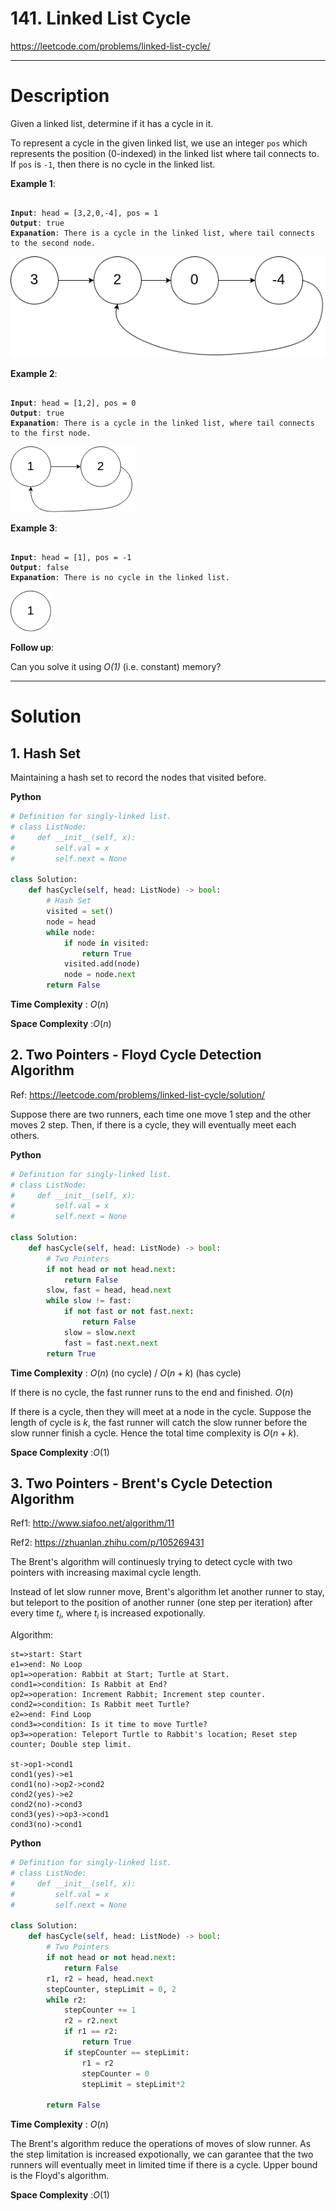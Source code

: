 # 141. Linked List Cycle

https://leetcode.com/problems/linked-list-cycle/

---

# Description

Given a linked list, determine if it has a cycle in it.

To represent a cycle in the given linked list, we use an integer `pos` which represents the position (0-indexed) in the linked list where tail connects to. If `pos` is `-1`, then there is no cycle in the linked list.

**Example 1**:

<pre><code>
<b>Input</b>: head = [3,2,0,-4], pos = 1
<b>Output</b>: true
<b>Expanation</b>: There is a cycle in the linked list, where tail connects to the second node.
</code></pre>

![image1](OtherFiles/circularlinkedlist.png)

**Example 2**:

<pre><code>
<b>Input</b>: head = [1,2], pos = 0
<b>Output</b>: true
<b>Expanation</b>: There is a cycle in the linked list, where tail connects to the first node.
</code></pre>

![image2](OtherFiles/circularlinkedlist_test2.png)

**Example 3**:

<pre><code>
<b>Input</b>: head = [1], pos = -1
<b>Output</b>: false
<b>Expanation</b>: There is no cycle in the linked list.
</code></pre>

![image3](OtherFiles/circularlinkedlist_test3.png)

**Follow up**:

Can you solve it using *O(1)* (i.e. constant) memory?

---

# Solution

## 1. Hash Set

Maintaining a hash set to record the nodes that visited before.

**Python**
```python
# Definition for singly-linked list.
# class ListNode:
#     def __init__(self, x):
#         self.val = x
#         self.next = None

class Solution:
    def hasCycle(self, head: ListNode) -> bool:
        # Hash Set
        visited = set()
        node = head
        while node:
            if node in visited:
                return True
            visited.add(node)
            node = node.next
        return False
```

**Time Complexity** : $O(n)$

**Space Complexity** :$O(n)$

## 2. Two Pointers - Floyd Cycle Detection Algorithm

Ref: https://leetcode.com/problems/linked-list-cycle/solution/

Suppose there are two runners, each time one move 1 step and the other moves 2 step. Then, if there is a cycle, they will eventually meet each others.

**Python**
```python
# Definition for singly-linked list.
# class ListNode:
#     def __init__(self, x):
#         self.val = x
#         self.next = None

class Solution:
    def hasCycle(self, head: ListNode) -> bool:
        # Two Pointers
        if not head or not head.next: 
            return False
        slow, fast = head, head.next
        while slow != fast:
            if not fast or not fast.next: 
                return False
            slow = slow.next
            fast = fast.next.next
        return True
```

**Time Complexity** : $O(n)$ (no cycle) / $O(n+k)$ (has cycle)

If there is no cycle, the fast runner runs to the end and finished. $O(n)$

If there is a cycle, then they will meet at a node in the cycle. Suppose the length of cycle is $k$, the fast runner will catch the slow runner before the slow runner finish a cycle. Hence the total time complexity is $O(n+k)$.

**Space Complexity** :$O(1)$

## 3. Two Pointers - Brent's Cycle Detection Algorithm

Ref1: http://www.siafoo.net/algorithm/11

Ref2: https://zhuanlan.zhihu.com/p/105269431

The Brent's algorithm will continuesly trying to detect cycle with two pointers with increasing maximal cycle length. 

Instead of let slow runner move, Brent's algorithm let another runner to stay, but teleport to the position of another runner (one step per iteration) after every time $t_i$, where $t_i$ is increased expotionally.

Algorithm:

```flow
st=>start: Start
e1=>end: No Loop
op1=>operation: Rabbit at Start; Turtle at Start.
cond1=>condition: Is Rabbit at End?
op2=>operation: Increment Rabbit; Increment step counter.
cond2=>condition: Is Rabbit meet Turtle?
e2=>end: Find Loop
cond3=>condition: Is it time to move Turtle?
op3=>operation: Teleport Turtle to Rabbit's location; Reset step counter; Double step limit. 

st->op1->cond1
cond1(yes)->e1
cond1(no)->op2->cond2
cond2(yes)->e2
cond2(no)->cond3
cond3(yes)->op3->cond1
cond3(no)->cond1
```

**Python**
```python
# Definition for singly-linked list.
# class ListNode:
#     def __init__(self, x):
#         self.val = x
#         self.next = None

class Solution:
    def hasCycle(self, head: ListNode) -> bool:
        # Two Pointers
        if not head or not head.next: 
            return False
        r1, r2 = head, head.next
        stepCounter, stepLimit = 0, 2
        while r2:
            stepCounter += 1
            r2 = r2.next
            if r1 == r2:
                return True
            if stepCounter == stepLimit:
                r1 = r2
                stepCounter = 0
                stepLimit = stepLimit*2
            
        return False
```

**Time Complexity** : $O(n)$ 

The Brent's algorithm reduce the operations of moves of slow runner. As the step limitation is increased expotionally, we can garantee that the two runners will eventually meet in limited time if there is a cycle. Upper bound is the Floyd's algorithm.

**Space Complexity** :$O(1)$